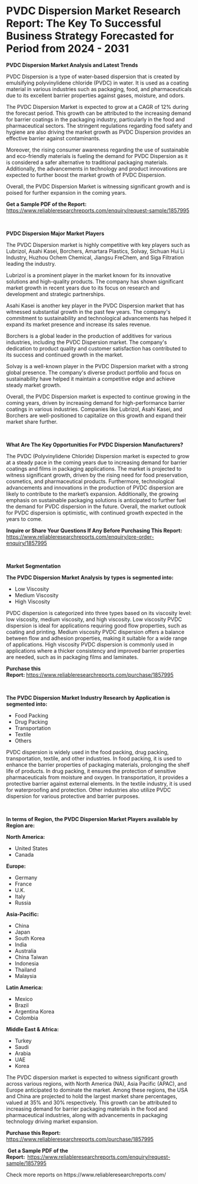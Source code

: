 <p><h1>PVDC Dispersion Market Research Report: The Key To Successful Business Strategy Forecasted for Period from 2024 - 2031</h1></p><p><strong>PVDC Dispersion Market Analysis and Latest Trends</strong></p>
<p><p>PVDC Dispersion is a type of water-based dispersion that is created by emulsifying polyvinylidene chloride (PVDC) in water. It is used as a coating material in various industries such as packaging, food, and pharmaceuticals due to its excellent barrier properties against gases, moisture, and odors.</p><p>The PVDC Dispersion Market is expected to grow at a CAGR of 12% during the forecast period. This growth can be attributed to the increasing demand for barrier coatings in the packaging industry, particularly in the food and pharmaceutical sectors. The stringent regulations regarding food safety and hygiene are also driving the market growth as PVDC Dispersion provides an effective barrier against contaminants.</p><p>Moreover, the rising consumer awareness regarding the use of sustainable and eco-friendly materials is fueling the demand for PVDC Dispersion as it is considered a safer alternative to traditional packaging materials. Additionally, the advancements in technology and product innovations are expected to further boost the market growth of PVDC Dispersion.</p><p>Overall, the PVDC Dispersion Market is witnessing significant growth and is poised for further expansion in the coming years.</p></p>
<p><strong>Get a Sample PDF of the Report:&nbsp;</strong> <a href="https://www.reliableresearchreports.com/enquiry/request-sample/1857995">https://www.reliableresearchreports.com/enquiry/request-sample/1857995</a></p>
<p>&nbsp;</p>
<p><strong>PVDC Dispersion Major Market Players</strong></p>
<p><p>The PVDC Dispersion market is highly competitive with key players such as Lubrizol, Asahi Kasei, Borchers, Amartara Plastics, Solvay, Sichuan Hui Li Industry, Huzhou Ochem Chemical, Jiangsu FreChem, and Siga Filtration leading the industry. </p><p>Lubrizol is a prominent player in the market known for its innovative solutions and high-quality products. The company has shown significant market growth in recent years due to its focus on research and development and strategic partnerships.</p><p>Asahi Kasei is another key player in the PVDC Dispersion market that has witnessed substantial growth in the past few years. The company's commitment to sustainability and technological advancements has helped it expand its market presence and increase its sales revenue.</p><p>Borchers is a global leader in the production of additives for various industries, including the PVDC Dispersion market. The company's dedication to product quality and customer satisfaction has contributed to its success and continued growth in the market.</p><p>Solvay is a well-known player in the PVDC Dispersion market with a strong global presence. The company's diverse product portfolio and focus on sustainability have helped it maintain a competitive edge and achieve steady market growth.</p><p>Overall, the PVDC Dispersion market is expected to continue growing in the coming years, driven by increasing demand for high-performance barrier coatings in various industries. Companies like Lubrizol, Asahi Kasei, and Borchers are well-positioned to capitalize on this growth and expand their market share further.</p></p>
<p>&nbsp;</p>
<p><strong>What Are The Key Opportunities For PVDC Dispersion Manufacturers?</strong></p>
<p><p>The PVDC (Polyvinylidene Chloride) Dispersion market is expected to grow at a steady pace in the coming years due to increasing demand for barrier coatings and films in packaging applications. The market is projected to witness significant growth, driven by the rising need for food preservation, cosmetics, and pharmaceutical products. Furthermore, technological advancements and innovations in the production of PVDC dispersion are likely to contribute to the market’s expansion. Additionally, the growing emphasis on sustainable packaging solutions is anticipated to further fuel the demand for PVDC dispersion in the future. Overall, the market outlook for PVDC dispersion is optimistic, with continued growth expected in the years to come.</p></p>
<p><strong>Inquire or Share Your Questions If Any Before Purchasing This Report:</strong> <a href="https://www.reliableresearchreports.com/enquiry/pre-order-enquiry/1857995">https://www.reliableresearchreports.com/enquiry/pre-order-enquiry/1857995</a></p>
<p>&nbsp;</p>
<p><strong>Market Segmentation</strong></p>
<p><strong>The PVDC Dispersion Market Analysis by types is segmented into:</strong></p>
<p><ul><li>Low Viscosity</li><li>Medium Viscosity</li><li>High Viscosity</li></ul></p>
<p><p>PVDC dispersion is categorized into three types based on its viscosity level: low viscosity, medium viscosity, and high viscosity. Low viscosity PVDC dispersion is ideal for applications requiring good flow properties, such as coating and printing. Medium viscosity PVDC dispersion offers a balance between flow and adhesion properties, making it suitable for a wide range of applications. High viscosity PVDC dispersion is commonly used in applications where a thicker consistency and improved barrier properties are needed, such as in packaging films and laminates.</p></p>
<p><strong>Purchase this Report:&nbsp;</strong><a href="https://www.reliableresearchreports.com/purchase/1857995">https://www.reliableresearchreports.com/purchase/1857995</a></p>
<p>&nbsp;</p>
<p><strong>The PVDC Dispersion Market Industry Research by Application is segmented into:</strong></p>
<p><ul><li>Food Packing</li><li>Drug Packing</li><li>Transportation</li><li>Textile</li><li>Others</li></ul></p>
<p><p>PVDC dispersion is widely used in the food packing, drug packing, transportation, textile, and other industries. In food packing, it is used to enhance the barrier properties of packaging materials, prolonging the shelf life of products. In drug packing, it ensures the protection of sensitive pharmaceuticals from moisture and oxygen. In transportation, it provides a protective barrier against external elements. In the textile industry, it is used for waterproofing and protection. Other industries also utilize PVDC dispersion for various protective and barrier purposes.</p></p>
<p>&nbsp;</p>
<p><strong>In terms of Region, the PVDC Dispersion Market Players available by Region are:</strong></p>
<p>
    <p> <strong> North America: </strong>
        <ul>
            <li>United States</li>
            <li>Canada</li>
        </ul>
        </p> 
    <p> <strong> Europe: </strong>
        <ul>
            <li>Germany</li>
            <li>France</li>
            <li>U.K.</li>
            <li>Italy</li>
            <li>Russia</li>
        </ul>
        </p> 
    <p> <strong> Asia-Pacific: </strong>
        <ul>
            <li>China</li>
            <li>Japan</li>
            <li>South Korea</li>
            <li>India</li>
            <li>Australia</li>
            <li>China Taiwan</li>
            <li>Indonesia</li>
            <li>Thailand</li>
            <li>Malaysia</li>
        </ul>
        </p> 
    <p> <strong> Latin America: </strong>
        <ul>
            <li>Mexico</li>
            <li>Brazil</li>
            <li>Argentina Korea</li>
            <li>Colombia</li>
        </ul>
        </p> 
    <p> <strong> Middle East & Africa: </strong>
        <ul>
            <li>Turkey</li>
            <li>Saudi</li>
            <li>Arabia</li>
            <li>UAE</li>
            <li>Korea</li>
        </ul>
    </p>
    </p>
<p><p>The PVDC dispersion market is expected to witness significant growth across various regions, with North America (NA), Asia Pacific (APAC), and Europe anticipated to dominate the market. Among these regions, the USA and China are projected to hold the largest market share percentages, valued at 35% and 30% respectively. This growth can be attributed to increasing demand for barrier packaging materials in the food and pharmaceutical industries, along with advancements in packaging technology driving market expansion.</p></p>
<p><strong>Purchase this Report: </strong><a href="https://www.reliableresearchreports.com/purchase/1857995">https://www.reliableresearchreports.com/purchase/1857995</a></p>
<p>&nbsp;<strong>Get a Sample PDF of the Report:&nbsp;&nbsp;</strong><a href="https://www.reliableresearchreports.com/enquiry/request-sample/1857995">https://www.reliableresearchreports.com/enquiry/request-sample/1857995</a></p>
<p><strong></strong></p>
<p>Check more reports on https://www.reliableresearchreports.com/</p>